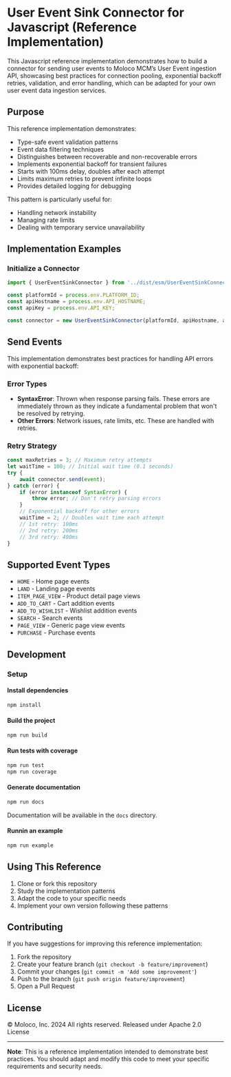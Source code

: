 # User Event Sink Connector for Javascript (Reference Implementation)

This Javascript reference implementation demonstrates how to build a connector for sending user events to Moloco MCM’s User Event ingestion API, showcasing best practices for connection pooling, exponential backoff retries, validation, and error handling, which can be adapted for your own user event data ingestion services.

## Purpose

This reference implementation demonstrates:
- Type-safe event validation patterns
- Event data filtering techniques
- Distinguishes between recoverable and non-recoverable errors
- Implements exponential backoff for transient failures
- Starts with 100ms delay, doubles after each attempt
- Limits maximum retries to prevent infinite loops
- Provides detailed logging for debugging

This pattern is particularly useful for:
- Handling network instability
- Managing rate limits
- Dealing with temporary service unavailability

## Implementation Examples

### Initialize a Connector
```typescript
import { UserEventSinkConnector } from '../dist/esm/UserEventSinkConnector.js'; // For ECMAScript

const platformId = process.env.PLATFORM_ID;
const apiHostname = process.env.API_HOSTNAME;
const apiKey = process.env.API_KEY;

const connector = new UserEventSinkConnector(platformId, apiHostname, apiKey);
```

## Send Events
This implementation demonstrates best practices for handling API errors with exponential backoff:

### Error Types
- **SyntaxError**: Thrown when response parsing fails. These errors are immediately thrown as they indicate a fundamental problem that won't be resolved by retrying.
- **Other Errors**: Network issues, rate limits, etc. These are handled with retries.

### Retry Strategy
```typescript
const maxRetries = 3; // Maximum retry attempts
let waitTime = 100; // Initial wait time (0.1 seconds)
try {
    await connector.send(event);
} catch (error) {
    if (error instanceof SyntaxError) {
        throw error; // Don't retry parsing errors
    }
    // Exponential backoff for other errors
    waitTime = 2; // Doubles wait time each attempt
    // 1st retry: 100ms
    // 2nd retry: 200ms
    // 3rd retry: 400ms
}
```

## Supported Event Types

- `HOME` - Home page events
- `LAND` - Landing page events
- `ITEM_PAGE_VIEW` - Product detail page views
- `ADD_TO_CART` - Cart addition events
- `ADD_TO_WISHLIST` - Wishlist addition events
- `SEARCH` - Search events
- `PAGE_VIEW` - Generic page view events
- `PURCHASE` - Purchase events

## Development

### Setup
#### Install dependencies
```bash
npm install
```

#### Build the project
```bash
npm run build
```

#### Run tests with coverage
```bash
npm run test
npm run coverage
```

#### Generate documentation
```bash
npm run docs
```
Documentation will be available in the `docs` directory.

#### Runnin an example
```bash
npm run example
```

## Using This Reference

1. Clone or fork this repository
2. Study the implementation patterns
3. Adapt the code to your specific needs
4. Implement your own version following these patterns

## Contributing
If you have suggestions for improving this reference implementation:

1. Fork the repository
2. Create your feature branch (`git checkout -b feature/improvement`)
3. Commit your changes (`git commit -m 'Add some improvement'`)
4. Push to the branch (`git push origin feature/improvement`)
5. Open a Pull Request


## License
© Moloco, Inc. 2024 All rights reserved. Released under Apache 2.0 License

---
**Note**: This is a reference implementation intended to demonstrate best practices. You should adapt and modify this code to meet your specific requirements and security needs.